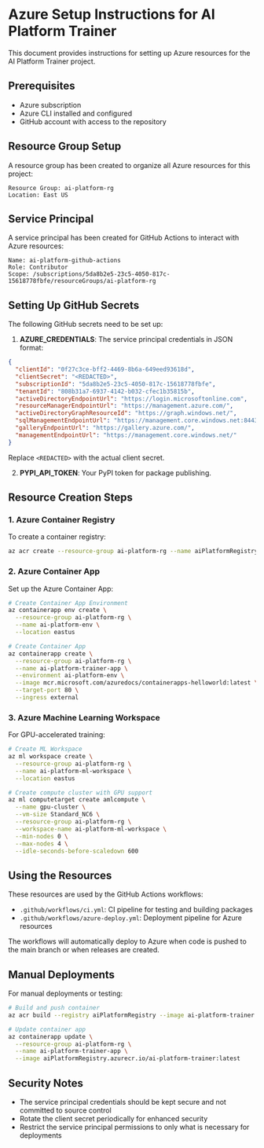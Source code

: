 # Azure Setup Instructions for AI Platform Trainer

This document provides instructions for setting up Azure resources for the AI Platform Trainer project.

## Prerequisites

- Azure subscription
- Azure CLI installed and configured
- GitHub account with access to the repository

## Resource Group Setup

A resource group has been created to organize all Azure resources for this project:

```
Resource Group: ai-platform-rg
Location: East US
```

## Service Principal

A service principal has been created for GitHub Actions to interact with Azure resources:

```
Name: ai-platform-github-actions
Role: Contributor
Scope: /subscriptions/5da8b2e5-23c5-4050-817c-15618778fbfe/resourceGroups/ai-platform-rg
```

## Setting Up GitHub Secrets

The following GitHub secrets need to be set up:

1. **AZURE_CREDENTIALS**: The service principal credentials in JSON format:

```json
{
  "clientId": "0f27c3ce-bff2-4469-8b6a-649eed93618d",
  "clientSecret": "<REDACTED>",
  "subscriptionId": "5da8b2e5-23c5-4050-817c-15618778fbfe",
  "tenantId": "808b31a7-6937-4142-b032-cfec1b35815b",
  "activeDirectoryEndpointUrl": "https://login.microsoftonline.com",
  "resourceManagerEndpointUrl": "https://management.azure.com/",
  "activeDirectoryGraphResourceId": "https://graph.windows.net/",
  "sqlManagementEndpointUrl": "https://management.core.windows.net:8443/",
  "galleryEndpointUrl": "https://gallery.azure.com/",
  "managementEndpointUrl": "https://management.core.windows.net/"
}
```

Replace `<REDACTED>` with the actual client secret.

2. **PYPI_API_TOKEN**: Your PyPI token for package publishing.

## Resource Creation Steps

### 1. Azure Container Registry

To create a container registry:

```bash
az acr create --resource-group ai-platform-rg --name aiPlatformRegistry --sku Basic
```

### 2. Azure Container App

Set up the Azure Container App:

```bash
# Create Container App Environment
az containerapp env create \
  --resource-group ai-platform-rg \
  --name ai-platform-env \
  --location eastus

# Create Container App
az containerapp create \
  --resource-group ai-platform-rg \
  --name ai-platform-trainer-app \
  --environment ai-platform-env \
  --image mcr.microsoft.com/azuredocs/containerapps-helloworld:latest \
  --target-port 80 \
  --ingress external
```

### 3. Azure Machine Learning Workspace

For GPU-accelerated training:

```bash
# Create ML Workspace
az ml workspace create \
  --resource-group ai-platform-rg \
  --name ai-platform-ml-workspace \
  --location eastus

# Create compute cluster with GPU support
az ml computetarget create amlcompute \
  --name gpu-cluster \
  --vm-size Standard_NC6 \
  --resource-group ai-platform-rg \
  --workspace-name ai-platform-ml-workspace \
  --min-nodes 0 \
  --max-nodes 4 \
  --idle-seconds-before-scaledown 600
```

## Using the Resources

These resources are used by the GitHub Actions workflows:

- `.github/workflows/ci.yml`: CI pipeline for testing and building packages
- `.github/workflows/azure-deploy.yml`: Deployment pipeline for Azure resources

The workflows will automatically deploy to Azure when code is pushed to the main branch or when releases are created.

## Manual Deployments

For manual deployments or testing:

```bash
# Build and push container
az acr build --registry aiPlatformRegistry --image ai-platform-trainer:latest .

# Update container app
az containerapp update \
  --resource-group ai-platform-rg \
  --name ai-platform-trainer-app \
  --image aiPlatformRegistry.azurecr.io/ai-platform-trainer:latest
```

## Security Notes

- The service principal credentials should be kept secure and not committed to source control
- Rotate the client secret periodically for enhanced security
- Restrict the service principal permissions to only what is necessary for deployments
